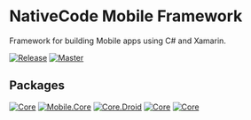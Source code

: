 # NativeCode Mobile Framework
Framework for building Mobile apps using C# and Xamarin.

[![Release](https://img.shields.io/teamcity/http/build.nativecode.com/s/nativecode_frameworks_release.svg?style=flat-square&label=release)](http://build.nativecode.com/viewType.html?buildTypeId=nativecode_frameworks_release&guest=1)
[![Master](https://img.shields.io/teamcity/http/build.nativecode.com/s/nativecode_frameworks_master.svg?style=flat-square&label=master)](http://build.nativecode.com/viewType.html?buildTypeId=nativecode_frameworks_master&guest=1)

## Packages
[![Core](https://img.shields.io/nuget/v/NativeCode.Core.svg?style=flat-square&label=Core)](https://www.nuget.org/packages/NativeCode/)
[![Mobile.Core](https://img.shields.io/nuget/v/NativeCode.Mobile.Core.svg?style=flat-square&label=Mobile.Core)](https://www.nuget.org/packages/NativeCode.Mobile.Core/)
[![Core.Droid](https://img.shields.io/nuget/v/NativeCode.Mobile.Core.Droid.svg?style=flat-square&label=Mobile.Core.Droid)](https://www.nuget.org/packages/NativeCode.Mobile.Core.Droid/)
[![Core](https://img.shields.io/nuget/v/NativeCode.Mobile.Core.XamarinForms.svg?style=flat-square&label=Mobile.Core.XamarinForms)](https://www.nuget.org/packages/NativeCode.Mobile.Core.XamarinForms/)
[![Core](https://img.shields.io/nuget/v/NativeCode.Mobile.Core.XamarinForms.Droid.svg?style=flat-square&label=Mobile.Core.XamarinForms.Droid)](https://www.nuget.org/packages/NativeCode.Mobile.Core.XamarinForms.Droid/)
